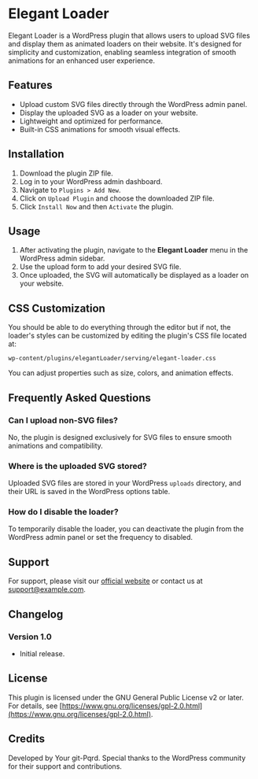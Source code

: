 # Elegant Loader

Elegant Loader is a WordPress plugin that allows users to upload SVG files and display them as animated loaders on their website. It's designed for simplicity and customization, enabling seamless integration of smooth animations for an enhanced user experience.

## Features

- Upload custom SVG files directly through the WordPress admin panel.
- Display the uploaded SVG as a loader on your website.
- Lightweight and optimized for performance.
- Built-in CSS animations for smooth visual effects.

## Installation

1. Download the plugin ZIP file.
2. Log in to your WordPress admin dashboard.
3. Navigate to `Plugins > Add New`.
4. Click on `Upload Plugin` and choose the downloaded ZIP file.
5. Click `Install Now` and then `Activate` the plugin.

## Usage

1. After activating the plugin, navigate to the **Elegant Loader** menu in the WordPress admin sidebar.
2. Use the upload form to add your desired SVG file.
3. Once uploaded, the SVG will automatically be displayed as a loader on your website.

## CSS Customization

You should be able to do everything through the editor but if not, the loader's styles can be customized by editing the plugin's CSS file located at:

```
wp-content/plugins/elegantLoader/serving/elegant-loader.css
```

You can adjust properties such as size, colors, and animation effects.

## Frequently Asked Questions

### Can I upload non-SVG files?

No, the plugin is designed exclusively for SVG files to ensure smooth animations and compatibility.

### Where is the uploaded SVG stored?

Uploaded SVG files are stored in your WordPress `uploads` directory, and their URL is saved in the WordPress options table.

### How do I disable the loader?

To temporarily disable the loader, you can deactivate the plugin from the WordPress admin panel or set the frequency to disabled.

## Support

For support, please visit our [official website](https://example.com/elegant-loader) or contact us at [support@example.com](mailto:support@example.com).

## Changelog

### Version 1.0

- Initial release.

## License

This plugin is licensed under the GNU General Public License v2 or later. For details, see [https://www.gnu.org/licenses/gpl-2.0.html](https://www.gnu.org/licenses/gpl-2.0.html).

## Credits

Developed by Your git-Pqrd. Special thanks to the WordPress community for their support and contributions.

